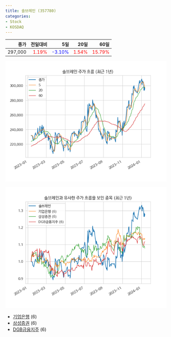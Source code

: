 ```yaml
---
title: 솔브레인 (357780)
categories:
- Stock
- KOSDAQ
---
```


|종가|전일대비|5일|20일|60일|
|---:|-------:|--:|---:|---:|
|297,000|<span style="color: red">1.19%</span>|<span style="color: blue">-3.10%</span>|<span style="color: red">1.54%</span>|<span style="color: red">15.79%</span>|


<!-- more -->

![357780](/assets/images/stock/357780.png)

![357780](/assets/images/stock/357780_sim.png)

- [기업은행](/024110/) (6)
- [삼성증권](/016360/) (6)
- [DGB금융지주](//139130/) (6)